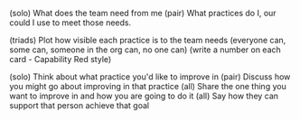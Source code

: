 (solo) What does the team need from me
(pair) What practices do I, our could I use to meet those needs.

(triads) Plot how visible each practice is to the team needs (everyone can, some can, someone in the org can, no one can) (write a number on each card - Capability Red style)

(solo) Think about what practice you'd like to improve in
(pair) Discuss how you might go about improving in that practice
(all) Share the one thing you want to improve in and how you are going to do it
(all) Say how they can support that person achieve that goal
